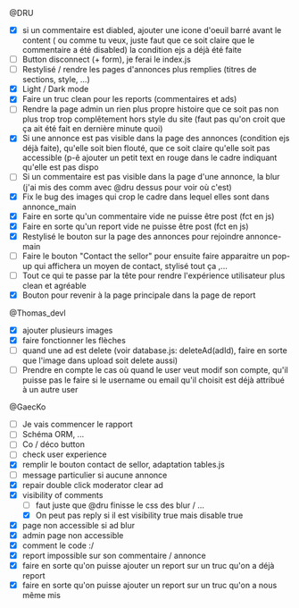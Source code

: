 @DRU 
* [X] si un commentaire est diabled, ajouter une icone d'oeuil barré avant le content ( ou comme tu veux, juste faut que ce soit claire que le commentaire a été disabled) la condition ejs a déjà été faite
* [ ] Button disconnect (+ form), je ferai le index.js
* [ ] Restylisé / rendre les pages d'annonces plus remplies (titres de sections, style, ...)
* [X] Light / Dark mode 
* [X] Faire un truc clean pour les reports (commentaires et ads)
* [ ] Rendre la page admin un rien plus propre histoire que ce soit pas non plus trop trop complêtement hors style du site (faut pas qu'on croit que ça ait été fait en dernière minute quoi)
* [X] Si une annonce est pas visible dans la page des annonces (condition ejs déjà faite), qu'elle soit bien flouté, que ce soit claire qu'elle soit pas accessible (p-ê ajouter un petit text en rouge dans le cadre indiquant qu'elle est pas dispo
* [ ] Si un commentaire est pas visible dans la page d'une annonce, la blur (j'ai mis des comm avec @dru dessus pour voir où c'est)
* [X] Fix le bug des images qui crop le cadre dans lequel elles sont dans annonce_main
* [X] Faire en sorte qu'un commentaire vide ne puisse être post (fct en js)
* [X] Faire en sorte qu'un report vide ne puisse être post (fct en js)
* [X] Restylisé le bouton sur la page des annonces pour rejoindre annonce-main
* [ ] Faire le bouton "Contact the sellor" pour ensuite faire apparaitre un pop-up qui affichera un moyen de contact, stylisé tout ça ,... 
* [ ] Tout ce qui te passe par la tête pour rendre l'expérience utilisateur plus clean et agréable
* [X] Bouton pour revenir à la page principale dans la page de report

@Thomas_devl 
* [X] ajouter plusieurs images 
* [X] faire fonctionner les flèches 
* [ ] quand une ad est delete (voir database.js: deleteAd(adId), faire en sorte que l'image dans upload soit delete 
aussi)
* [ ] Prendre en compte le cas où quand le user veut modif son compte, qu'il puisse pas le faire si le username ou email qu'il choisit est déjà attribué à un autre user

@GaecKo 
* [ ] Je vais commencer le rapport 
* [ ] Schéma ORM, ...
* [ ] Co / déco button
* [ ] check user experience
* [X] remplir le bouton contact de sellor, adaptation tables.js
* [ ] message particulier si aucune annonce
* [X] repair double click moderator clear ad
* [X] visibility of comments 
    * [ ] faut juste que @dru finisse le css des blur / ...
    * [X] On peut pas reply si il est visibility true mais disable true
* [X] page non accessible si ad blur
* [X] admin page non accessible
* [X] comment le code :/
* [X] report impossible sur son commentaire / annonce
* [X] faire en sorte qu'on puisse ajouter un report sur un truc qu'on a déjà report
* [X] faire en sorte qu'on puisse ajouter un report sur un truc qu'on a nous même mis

